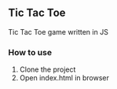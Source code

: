 ## Tic Tac Toe

Tic Tac Toe game written in JS

### How to use

1. Clone the project
2. Open index.html in browser

